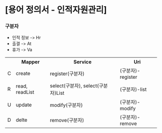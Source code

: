 # [용어 정의서 - 인적자원관리]
<h3><b> 구분자</b></h3>
<ul> 
  <li> 인적 정보 -> Hr </li>
  <li> 출결 -> At  </li>
  <li> 휴가 -> Va </li>
</ul>
<table>
  <tr>
      <th> </th> 
      <th>Mapper</th> 
      <th>Service</th>
      <th>Uri</th>
  </tr>
  <tr>
      <td> C </td> <td> create </td> <td> register(구분자) </td> <td>(구분자)-register</td> 
  </tr>
  <tr>
      <td> R </td> <td> read, readList </td> <td> select(구분자), select(구분자)List </td> <td>(구분자)-list</td> 
  </tr>
  <tr>
      <td> U </td> <td> update </td> <td> modify(구분자) </td> <td>(구분자)-modify</td>
  </tr>
  <tr>
      <td> D </td> <td> delte </td> <td> remove(구분자) </td> <td>(구분자)-remove</td>
  </tr>
</table>
